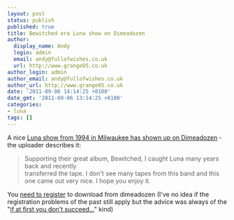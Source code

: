 ```yaml
---
layout: post
status: publish
published: true
title: Bewitched era Luna show on Dimeadozen
author:
  display_name: Andy
  login: admin
  email: andy@fullofwishes.co.uk
  url: http://www.grange85.co.uk
author_login: admin
author_email: andy@fullofwishes.co.uk
author_url: http://www.grange85.co.uk
date: '2011-09-06 14:14:25 +0100'
date_gmt: '2011-09-06 13:14:25 +0100'
categories:
- luna
tags: []
---
```

<p>A nice <a href="http://www.dimeadozen.org/torrents-details.php?id=372742">Luna show from 1994 in Milwaukee has shown up on Dimeadozen</a> - the uploader describes it:</p>
<blockquote><p>Supporting their great album, Bewitched, I caught Luna many years back and recently<br />
transferred the tape. I don't see many tapes from this band and this one came out very nice. I hope you enjoy it.</p></blockquote>
<p>You <a href="http://www.dimeadozen.org/account-signup.php">need to register</a> to download from dimeadozen (I've no idea if the registration problems of the past still apply but the advice was always of the "<a href="http://en.wikipedia.org/wiki/William_Edward_Hickson">if at first you don't succeed...</a>" kind)</p>
